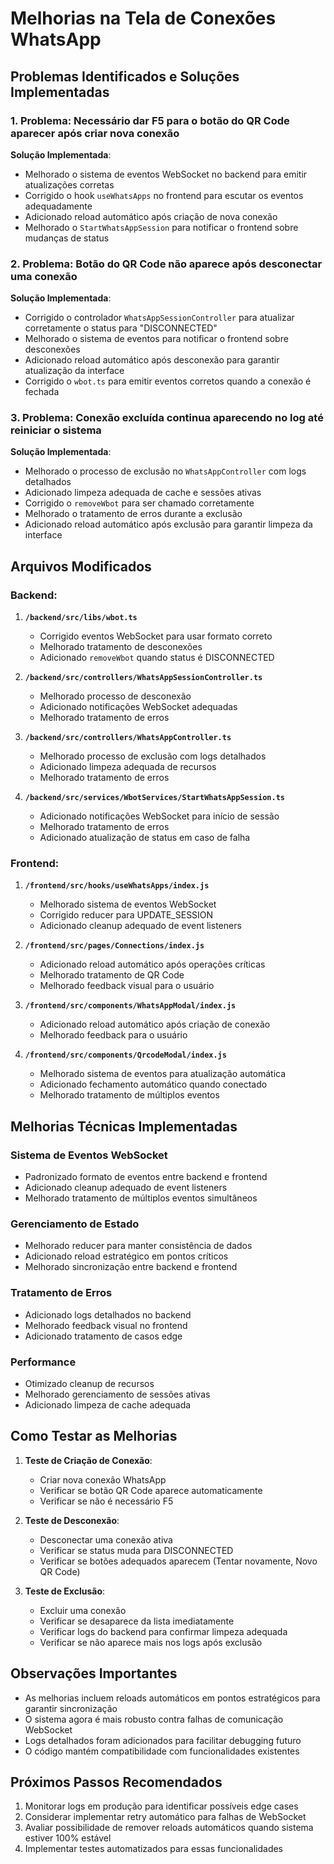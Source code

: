 # Melhorias na Tela de Conexões WhatsApp

## Problemas Identificados e Soluções Implementadas

### 1. **Problema**: Necessário dar F5 para o botão do QR Code aparecer após criar nova conexão
**Solução Implementada**:
- Melhorado o sistema de eventos WebSocket no backend para emitir atualizações corretas
- Corrigido o hook `useWhatsApps` no frontend para escutar os eventos adequadamente
- Adicionado reload automático após criação de nova conexão
- Melhorado o `StartWhatsAppSession` para notificar o frontend sobre mudanças de status

### 2. **Problema**: Botão do QR Code não aparece após desconectar uma conexão
**Solução Implementada**:
- Corrigido o controlador `WhatsAppSessionController` para atualizar corretamente o status para "DISCONNECTED"
- Melhorado o sistema de eventos para notificar o frontend sobre desconexões
- Adicionado reload automático após desconexão para garantir atualização da interface
- Corrigido o `wbot.ts` para emitir eventos corretos quando a conexão é fechada

### 3. **Problema**: Conexão excluída continua aparecendo no log até reiniciar o sistema
**Solução Implementada**:
- Melhorado o processo de exclusão no `WhatsAppController` com logs detalhados
- Adicionado limpeza adequada de cache e sessões ativas
- Corrigido o `removeWbot` para ser chamado corretamente
- Melhorado o tratamento de erros durante a exclusão
- Adicionado reload automático após exclusão para garantir limpeza da interface

## Arquivos Modificados

### Backend:
1. **`/backend/src/libs/wbot.ts`**
   - Corrigido eventos WebSocket para usar formato correto
   - Melhorado tratamento de desconexões
   - Adicionado `removeWbot` quando status é DISCONNECTED

2. **`/backend/src/controllers/WhatsAppSessionController.ts`**
   - Melhorado processo de desconexão
   - Adicionado notificações WebSocket adequadas
   - Melhorado tratamento de erros

3. **`/backend/src/controllers/WhatsAppController.ts`**
   - Melhorado processo de exclusão com logs detalhados
   - Adicionado limpeza adequada de recursos
   - Melhorado tratamento de erros

4. **`/backend/src/services/WbotServices/StartWhatsAppSession.ts`**
   - Adicionado notificações WebSocket para início de sessão
   - Melhorado tratamento de erros
   - Adicionado atualização de status em caso de falha

### Frontend:
1. **`/frontend/src/hooks/useWhatsApps/index.js`**
   - Melhorado sistema de eventos WebSocket
   - Corrigido reducer para UPDATE_SESSION
   - Adicionado cleanup adequado de event listeners

2. **`/frontend/src/pages/Connections/index.js`**
   - Adicionado reload automático após operações críticas
   - Melhorado tratamento de QR Code
   - Melhorado feedback visual para o usuário

3. **`/frontend/src/components/WhatsAppModal/index.js`**
   - Adicionado reload automático após criação de conexão
   - Melhorado feedback para o usuário

4. **`/frontend/src/components/QrcodeModal/index.js`**
   - Melhorado sistema de eventos para atualização automática
   - Adicionado fechamento automático quando conectado
   - Melhorado tratamento de múltiplos eventos

## Melhorias Técnicas Implementadas

### Sistema de Eventos WebSocket
- Padronizado formato de eventos entre backend e frontend
- Adicionado cleanup adequado de event listeners
- Melhorado tratamento de múltiplos eventos simultâneos

### Gerenciamento de Estado
- Melhorado reducer para manter consistência de dados
- Adicionado reload estratégico em pontos críticos
- Melhorado sincronização entre backend e frontend

### Tratamento de Erros
- Adicionado logs detalhados no backend
- Melhorado feedback visual no frontend
- Adicionado tratamento de casos edge

### Performance
- Otimizado cleanup de recursos
- Melhorado gerenciamento de sessões ativas
- Adicionado limpeza de cache adequada

## Como Testar as Melhorias

1. **Teste de Criação de Conexão**:
   - Criar nova conexão WhatsApp
   - Verificar se botão QR Code aparece automaticamente
   - Verificar se não é necessário F5

2. **Teste de Desconexão**:
   - Desconectar uma conexão ativa
   - Verificar se status muda para DISCONNECTED
   - Verificar se botões adequados aparecem (Tentar novamente, Novo QR Code)

3. **Teste de Exclusão**:
   - Excluir uma conexão
   - Verificar se desaparece da lista imediatamente
   - Verificar logs do backend para confirmar limpeza adequada
   - Verificar se não aparece mais nos logs após exclusão

## Observações Importantes

- As melhorias incluem reloads automáticos em pontos estratégicos para garantir sincronização
- O sistema agora é mais robusto contra falhas de comunicação WebSocket
- Logs detalhados foram adicionados para facilitar debugging futuro
- O código mantém compatibilidade com funcionalidades existentes

## Próximos Passos Recomendados

1. Monitorar logs em produção para identificar possíveis edge cases
2. Considerar implementar retry automático para falhas de WebSocket
3. Avaliar possibilidade de remover reloads automáticos quando sistema estiver 100% estável
4. Implementar testes automatizados para essas funcionalidades